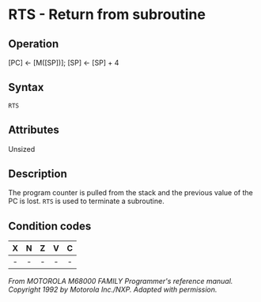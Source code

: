 # RTS - Return from subroutine

## Operation
[PC] ← [M([SP])]; [SP] ← [SP] + 4

## Syntax
```assembly
RTS
```

## Attributes
Unsized

## Description
The program counter is pulled from the stack and the previous value of the PC is lost. `RTS` is used to terminate a subroutine.

## Condition codes
| X | N | Z | V | C |
|:-:|:-:|:-:|:-:|:-:|
|-|-|-|-|-|

*From MOTOROLA M68000 FAMILY Programmer's reference manual. Copyright 1992 by Motorola Inc./NXP. Adapted with permission.*